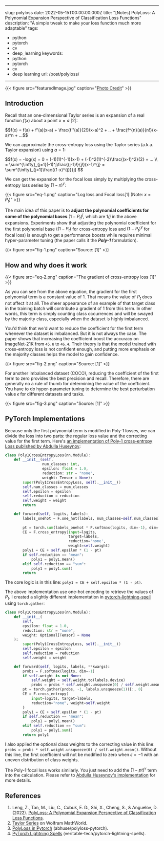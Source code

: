 
---
slug: polyloss
date: 2022-05-15T00:00:00.000Z
title: "[Notes] PolyLoss: A Polynomial Expansion Perspective of Classification Loss Functions"
description: "A simple tweak to make your loss function much more adaptable"
tags:
  - python
  - pytorch
  - cv
  - deep_learning
keywords:
  - python
  - pytorch
  - cv
  - deep learning
url: /post/polyloss/
---

{{< figure src="featuredImage.jpg" caption="[Photo Credit](https://pixabay.com/photos/stained-glass-spiral-circle-pattern-1181864/)" >}}

## Introduction

Recall that an one-dimensional Taylor series is an expansion of a real function $f(x)$ about a point $x = a$ [2]:

<div>$$f(x) = f(a) + f'(a)(x-a) + \frac{f''(a)}{2!}(x-a)^2 + .. + \frac{f^{n}(a)}{n!}(x-a)^n + ...$$</div>

We can approximate the cross-entropy loss using the Taylor series (a.k.a. Taylor expansion) using $a = 1$:

<div>$$f(x) = -log(x) = 0 + (-1)(1)^{-1}(x-1) + (-1)^2(1)^{-2}\frac{(x-1)^2}{2} + ... \\ = \sum^{\infty}_{j=1}(-1)^j\frac{(j-1)!}{j!}(x-1)^{j} = \sum^{\infty}_{j=1}\frac{(1-x)^{j}}{j} $$</div>

We can get the expansion for the focal loss simply by multiplying the cross-entropy loss series by $(1-x)^\gamma$:

{{< figure src="eq-1.png" caption="Log loss and Focal loss[1] (Note: $x = P_t$)" >}}

The main idea of this paper is to **adjust the polynomial coefficients for some of the polynomial bases** $(1 - P_t)^j$, which are $1/j$ in the above expansions. Experiments show that adjusting the polynomial coefficient for the first polynomial base ($(1 - P_t)$ for cross-entropy loss and $(1 - P_t)^{\gamma}$ for focal loss) is enough to get a performance boosts while requires minimal hyper-parameter tuning (the paper calls it the ***Poly-1*** formulation).

<div style="max-width: 750px; margin-left: auto; margin-right: auto;">{{< figure src="fig-1.png" caption="Source: [1]" >}}</div>

## How and why does it work

<div style="max-width: 700px; margin-left: auto; margin-right: auto;">{{< figure src="eq-2.png" caption="The gradient of cross-entropy loss [1]" >}}</div>

As you can see from the above equation, the gradient for the first polynomial term is a constant value of 1. That means the value of $P_t$ does not affect it at all. The sheer appearance of an example of that target class in the training batch will contribute a gradient of 1 from this term. In other words, this term is simply counting class occurrences and will be swayed by the majority class, especially when the dataset is highly imbalanced.

You'd think that we'd want to reduce the coefficient for the first term whenever the dataset is imbalanced. But it is not always the case. The paper shows that increasing the coefficient boost the accuracy on ImageNet-21K from `45.8` to `46.4`. Their theory is that the model trained with cross-entropy loss is not confident enough, and putting more emphasis on the majority classes helps the model to gain confidence.

<div style="max-width: 750px; margin-left: auto; margin-right: auto;">{{< figure src="fig-2.png" caption="Source: [1]" >}}</div>

For another imbalanced dataset (COCO), reducing the coefficient of the first term to zero provides the best precision and recall. Therefore, there are generally no a rule of thumb for determining the value of the coefficient. You have to do hyper-parameter tuning to determine the best perturbation value $\epsilon$ for different datasets and tasks.

<div style="max-width: 750px; margin-left: auto; margin-right: auto;">{{< figure src="fig-3.png" caption="Source: [1]" >}}</div>


## PyTorch Implementations

Because only the first polynomial term is modified in Poly-1 losses, we can divide the loss into two parts: the regular loss value and the correcting value for the first term. Here's [an implementation of Poly-1 cross-entropy Loss published by Abdulla Huseynov](https://github.com/abhuse/polyloss-pytorch/blob/b9b2fb398e8f30f156cb8d2118b15b3888034b19/polyloss.py):

```python
class Poly1CrossEntropyLoss(nn.Module):
    def __init__(self,
                 num_classes: int,
                 epsilon: float = 1.0,
                 reduction: str = "none",
                 weight: Tensor = None):
        super(Poly1CrossEntropyLoss, self).__init__()
        self.num_classes = num_classes
        self.epsilon = epsilon
        self.reduction = reduction
        self.weight = weight
        return

    def forward(self, logits, labels):
        labels_onehot = F.one_hot(labels, num_classes=self.num_classes).to(device=logits.device,
                                                                           dtype=logits.dtype)
        pt = torch.sum(labels_onehot * F.softmax(logits, dim=-1), dim=-1)
        CE = F.cross_entropy(input=logits,
                             target=labels,
                             reduction='none',
                             weight=self.weight)
        poly1 = CE + self.epsilon * (1 - pt)
        if self.reduction == "mean":
            poly1 = poly1.mean()
        elif self.reduction == "sum":
            poly1 = poly1.sum()
        return
```

The core logic is in this line: `poly1 = CE + self.epsilon * (1 - pt)`.

The above implementation use one-hot encoding to retrieve the values of $P_t$. I created a slightly different implementation in [pytorch-lightning-spell](https://github.com/veritable-tech/pytorch-lightning-spells/blob/f7149a0265529d20a6bb0db0f699df68cea8e3db/pytorch_lightning_spells/losses.py#L9) using `torch.gather`:

```python
class Poly1CrossEntropyLoss(nn.Module):
    def __init__(
        self,
        epsilon: float = 1.0,
        reduction: str = "none",
        weight: Optional[Tensor] = None
    ):
        super(Poly1CrossEntropyLoss, self).__init__()
        self.epsilon = epsilon
        self.reduction = reduction
        self.weight = weight

    def forward(self, logits, labels, **kwargs):
        probs = F.softmax(logits, dim=-1)
        if self.weight is not None:
            self.weight = self.weight.to(labels.device)
            probs = probs * self.weight.unsqueeze(0) / self.weight.mean()
        pt = torch.gather(probs, -1, labels.unsqueeze(1))[:, 0]
        CE = F.cross_entropy(
            input=logits, target=labels,
            reduction="none", weight=self.weight
        )
        poly1 = CE + self.epsilon * (1 - pt)
        if self.reduction == "mean":
            poly1 = poly1.mean()
        elif self.reduction == "sum":
            poly1 = poly1.sum()
        return poly1
```

I also applied the optional class weights to the correcting value in this line: `probs = probs * self.weight.unsqueeze(0) / self.weight.mean()`. Without this line, the first coefficient will not be modified to zero when $\epsilon=-1$ with an uneven  distribution of class weights.

The Poly-1 focal loss works similarly. You just need to add the $(1-pt)^{\gamma}$ term into the calculation. Please refer to [Abdulla Huseynov's implementation]( https://github.com/abhuse/polyloss-pytorch/blob/b9b2fb398e8f30f156cb8d2118b15b3888034b19/polyloss.py#L49) for more details.

## References

1. Leng, Z., Tan, M., Liu, C., Cubuk, E. D., Shi, X., Cheng, S., & Anguelov, D. (2022). [PolyLoss: A Polynomial Expansion Perspective of Classification Loss Functions](http://arxiv.org/abs/2204.12511).
2. [Taylor Series](https://mathworld.wolfram.com/TaylorSeries.html) on Wolfram MathWorld.
3. [PolyLoss in Pytorch](https://github.com/abhuse/polyloss-pytorch) (abhuse/polyloss-pytorch).
4. [PyTorch Lightning Spells](https://github.com/veritable-tech/pytorch-lightning-spells/tree/pl_1_5) (veritable-tech/pytorch-lightning-spells).
